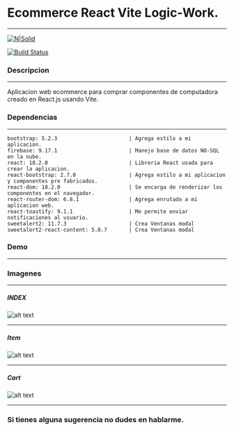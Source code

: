 # Ecommerce React Vite Logic-Work.

---

[![N|Solid](https://cdn.iconscout.com/icon/free/png-256/react-2752089-2284906.png)](https://nodesource.com/products/nsolid)

[![Build Status](https://travis-ci.org/joemccann/dillinger.svg?branch=master)](https://travis-ci.org/joemccann/dillinger)

### Descripcion

---

Aplicacion web ecommerce para comprar componentes de computadora creado en React.js usando Vite.

### Dependencias

---

    bootstrap: 5.2.3                       | Agrega estilo a mi aplicacion.
    firebase: 9.17.1                       | Manejo base de datos NO-SQL en la nube.
    react: 18.2.0                          | Libreria React usada para crear la aplicacion.
    react-bootstrap: 2.7.0                 | Agrega estilo a mi aplicacion y componentes pre fabricados.
    react-dom: 18.2.0                      | Se encarga de renderizar los componentes en el navegador.
    react-router-dom: 6.8.1                | Agrega enrutado a mi aplicacion web.
    react-toastify: 9.1.1                  | Me permite enviar notificaciones al usuario.
    sweetalert2: 11.7.3                    | Crea Ventanas modal
    sweetalert2-react-content: 5.0.7       | Crea Ventanas modal

### Demo

---

### Imagenes

---

##### _INDEX_

![alt text](https://www.dropbox.com/s/h0m7hzq4ov2upi3/index.jpg?dl=0)

---

##### _Item_

![alt text](https://www.dropbox.com/s/s6lkdv7h1wxzs4r/item.jpg?dl=0)

---

##### _Cart_

![alt text](https://www.dropbox.com/s/fk0w4fyx6nq41by/carrito.jpg?dl=0)

---

### Si tienes alguna sugerencia no dudes en hablarme.
